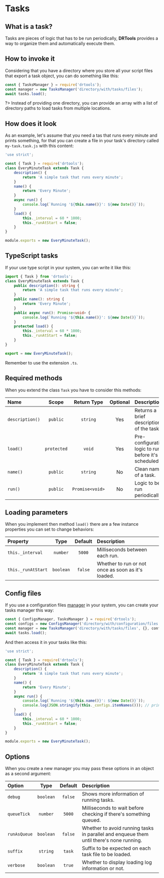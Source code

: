 <!-- version-check:0.15.2 -->
<!-- version-warning -->
<!-- /version-warning -->

# Tasks

## What is a task?
Tasks are pieces of logic that has to be run periodically, __DRTools__
provides a way to organize them and automatically execute them.

## How to invoke it
Considering that you have a directory where you store all your script files that
export a task object, you can do something like this:
```javascript
const { TasksManager } = require('drtools');
const manager = new TasksManager('directory/with/tasks/files');
await tasks.load();
```

?> Instead of providing one directory, you can provide an array with a list of
directory paths to load tasks from multiple locations.

## How does it look
As an example, let's assume that you need a tas that runs every minute and prints
something, for that you can create a file in your task's directory called
`my-task.task.js` with this content:
```javascript
'use strict';

const { Task } = require('drtools');
class EveryMinuteTask extends Task {
    description() {
        return 'A simple task that runs every minute';
    }
    name() {
        return 'Every Minute';
    }
    async run() {
        console.log(`Running '${this.name()}': ${new Date()}`));
    }
    load() {
        this._interval = 60 * 1000;
        this._runAtStart = false;
    }
}

module.exports = new EveryMinuteTask();
```

## TypeScript tasks
If your use type script in your system, you can write it like this:
```typescript
import { Task } from 'drtools';
class EveryMinuteTask extends Task {
    public description(): string {
        return 'A simple task that runs every minute';
    }
    public name(): string {
        return 'Every Minute';
    }
    public async run(): Promise<void> {
        console.log(`Running '${this.name()}': ${new Date()}`));
    }
    protected load() {
        this._interval = 60 * 1000;
        this._runAtStart = false;
    }
}

export = new EveryMinuteTask();
```

Remember to use the extension `.ts`.

## Required methods
When you extend the class `Task` you have to consider this methods:

| Name            | Scope       | Return Type     | Optional | Description                                           |
|:----------------|:-----------:|:---------------:|:--------:|:------------------------------------------------------|
| `description()` | `public`    | `string`        | Yes      | Returns a brief description of the task.              |
| `load()`        | `protected` | `void`          | Yes      | Pre-configuration logic to run before it's scheduled. |
| `name()`        | `public`    | `string`        | No       | Clean name of a task.                                 |
| `run()`         | `public`    | `Promise<void>` | No       | Logic to be run periodically.                         |

## Loading parameters
When you implement then method `load()` there are a few instance properties you
can set to change behaviors:

| Property           | Type      | Default | Description                                        |
|:-------------------|:---------:|:-------:|:---------------------------------------------------|
| `this._interval`   | `number`  | `5000`  | Milliseconds between each run.                     |
| `this._runAtStart` | `boolean` | `false` | Whether to run or not once as soon as it's loaded. |

## Config files
If you use a configuration files [manager](config.md) in your system, you can
create your tasks manager this way:
```javascript
const { ConfigsManager, TasksManager } = require('drtools');
const configs = new ConfigsManager('directory/with/configuration/files');
const manager = new TasksManager('directory/with/tasks/files', {}, configs);
await tasks.load();
```

And then access it in your tasks like this:
```javascript
'use strict';

const { Task } = require('drtools');
class EveryMinuteTask extends Task {
    description() {
        return 'A simple task that runs every minute';
    }
    name() {
        return 'Every Minute';
    }
    async run() {
        console.log(`Running '${this.name()}': ${new Date()}`));
        console.log(JSON.stringify(this._configs.itemNames())); // prints loaded config names.
    }
    load() {
        this._interval = 60 * 1000;
        this._runAtStart = false;
    }
}

module.exports = new EveryMinuteTask();
```

## Options
When you create a new manager you may pass these options in an object as a second
argument:

| Option       |    Type   | Default | Description                                                                             |
|:-------------|:---------:|:-------:|:----------------------------------------------------------------------------------------|
| `debug`      | `boolean` | `false` | Shows more information of running tasks.                                                |
| `queueTick`  | `number`  | `5000`  | Milliseconds to wait before checking if there's something queued.                       |
| `runAsQueue` | `boolean` | `false` | Whether to avoid running tasks in parallel and enqueue them until there's none running. |
| `suffix`     | `string`  | `task`  | Suffix to be expected on each task file to be loaded.                                   |
| `verbose`    | `boolean` | `true`  | Whether to display loading log information or not.                                      |
